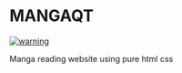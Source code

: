 # MANGAQT
<a href='https://github.com/shivamkapasia0' target="_blank"><img alt='warning' src='https://img.shields.io/badge/NOT_RESPONSIVE YET-100000?style=for-the-badge&logo=warning&logoColor=white&labelColor=black&color=E4037F'/></a>

Manga reading website using pure html css

